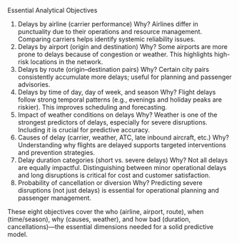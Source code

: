 Essential Analytical Objectives
1. Delays by airline (carrier performance)
Why? Airlines differ in punctuality due to their operations and resource management. Comparing carriers helps identify systemic reliability issues.
2. Delays by airport (origin and destination)
Why? Some airports are more prone to delays because of congestion or weather. This highlights high-risk locations in the network.
3. Delays by route (origin–destination pairs)
Why? Certain city pairs consistently accumulate more delays; useful for planning and passenger advisories.
4. Delays by time of day, day of week, and season
Why? Flight delays follow strong temporal patterns (e.g., evenings and holiday peaks are riskier). This improves scheduling and forecasting.
5. Impact of weather conditions on delays
Why? Weather is one of the strongest predictors of delays, especially for severe disruptions. Including it is crucial for predictive accuracy.
6. Causes of delay (carrier, weather, ATC, late inbound aircraft, etc.)
Why? Understanding why flights are delayed supports targeted interventions and prevention strategies.
7. Delay duration categories (short vs. severe delays)
Why? Not all delays are equally impactful. Distinguishing between minor operational delays and long disruptions is critical for cost and customer satisfaction.
8. Probability of cancellation or diversion
Why? Predicting severe disruptions (not just delays) is essential for operational planning and passenger management.

These eight objectives cover the who (airline, airport, route), when (time/season), why (causes, weather), and how bad (duration, cancellations)—the essential dimensions needed for a solid predictive model.